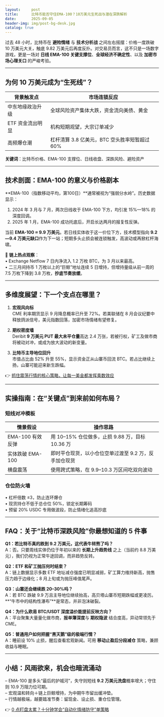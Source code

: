 ```yaml
---
layout:     post
title:      比特币能否守住EMA-100？10万美元生死战与潜在深跌解析
date:       2025-09-05
header-img: img/post-bg-desk.jpg
catalog: true
---
```


过去 48 小时，比特币在 **避险情绪** 与 **技术分析战** 之间左右摇摆：价格一度跌破 10 万美元大关，触底 9.82 万美元后再度反扑。对交易员而言，这不只是一场数字游戏，更是一场对 **日线 EMA-100 关键支撑位**、**全球经济不确定性**、以及 **加密市场心理关口** 的严峻考验。

---

## 为何 10 万美元成为“生死线”？

| 背景触发点 | 市场连锁反应 |
| --- | --- |
| 中东地缘政治升级 | 全球风险资产集体大跌，资金流向美债、黄金 |
| ETF 资金流出明显 | 机构短期观望，大宗订单减少 |
| 高频爆仓潮 | 杠杆清算 3.8 亿美元，BTC 空头胜率短暂超过 60% |

**关键词**：比特币价格、EMA-100 支撑位、日线收盘、深跌风险、避险资产

---

## 技术剖面：EMA-100 的意义与价格剧本

**EMA-100（指数移动平均，第100日）**通常被视为“强弱分水岭”。历史数据显示：

1. 2024 年 3 月与 7 月，两次日线收于 EMA-100 下方，均引发 15%—18% 的深度回调。  
2. 2025 年 1 月，EMA-100 成功托底后，开启长达两月的报复性反弹。  

当前 **EMA-100 ≈ 9.9 万美元**。若日线实体收于这一价位下方，技术模型指向 **9.2—9.4 万美元缺口**作为下一站；短期多头止损会被连锁触发，高波动或再掀杠杆海啸。

📌 **链上热点观察**：  
• Exchange Netflow 7 日内净流入 1.2 万枚 BTC，为 3 月以来最高。  
• 二三月间持币 1 万枚以上的“巨鲸”地址连续 5 日增持，但增持量级从前一周的 7.5 万枚下降到 3.8 万枚，**抄底节奏放缓**。

---

## 多维度展望：下一个支点在哪里？

1. **宏观风向标**  
   CME 利率期货显示 9 月降息概率已升至 72%。若美联储在 8 月会议纪要中释放鸽派信号，美元指数回落，加密市场情绪有望修复。

2. **期权密度墙**  
   Deribit **9 万美元 PUT 最大未平仓量**高达 2.4 万张，若被行权，矿工及做市商将被动对冲，或成为放大波动的新变量。

3. **比特币主导地位回升**  
   市值占比由 52% 升至 55%，显示资金正从山寨币回流 BTC。若占比继续上扬，山寨可能迎来新生跌幅。

👉 [抓住震荡行情的核心策略，让每一美金都发挥乘数效应](https://okxdog.com/)

---

## 实操指南：在“关键点”到来前如何布局？

### 短线对冲模板
| 情景假设 | 操作思路 |
| --- | --- |
| EMA-100 有效反弹 | 用 10–15% 仓位做多，止损 9.88 万，目标 10.36 万 |
| 实体跌破 EMA-100 | 即时平仓现货，以小仓位空单过渡至 9.2 万，反手加仓现货 |
| 横盘震荡 | 使用跨式策略，在 9.9–10.3 万区间吃双向波动 |

### 仓位防火墙
• 杠杆倍数 ≤3，防止连环爆仓  
• 现货持仓不低于总仓位 50%，锁定长期筹码  
• 预留 20% USDC 专用做波段，防止情绪化追高抄底

---

## FAQ：关于“比特币深跌风险”你最想知道的 5 件事

**Q1：若比特币真的跌到 9.2 万美元，这代表牛转熊了吗？**  
A：否。只要周线实体仍位于年初以来的 **长期上升趋势线** 之上（当前约 8.8 万美元），我们仍视为正常牛途回调，而非趋势反转。

**Q2：ETF 和矿工抛压何时结束？**  
A：链上数据显示多数 ETF 地址减仓强度已明显减弱，矿工算力维持新高，抛售压力趋于边缘化；8 月上旬或为抛压峰值尾声。

**Q3：山寨还会继续跌 20–30%吗？**  
A：若 BTC 跌破 9.9 万且主导地位继续抬高，高贝塔山寨币短期跌幅或更凌厉。**“牛市中的结构性瀑布”**是常态，并非泡沫破裂。

**Q4：为什么欧易 BTC/USDT 深度溢价能提前反映方向？**  
A：平台聚集大量量化做市商，**报单簿深度**与 **期权隐波** 结合度高，异动常领先于 CME。

**Q5：普通用户如何把握“黑天鹅”级的极端行情？**  
A：睡前设 10% 止损，醒后查看宏观新闻。可用 **移动止盈后分段减仓** 策略，兼顾收益与睡眠。

---

## 小结：风雨欲来，机会也暗流涌动

– EMA-100 是多头“最后的护城河”，失守则短线 **9.2 万美元洗盘**概率增大；守住则 10.9 万阻力位可期。  
– 宏观温和转向＋链上巨鲸增持，为中期牛市留出缓冲垫。  
– 行情越极端，越要踏准节奏：留现金、设止损、重仓位管理。

👉 [0 点盯盘太累？十分钟学会“自动化情绪防守”单策略](https://okxdog.com/)